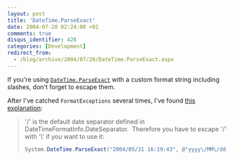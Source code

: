 ```yaml
---
layout: post
title: 'DateTime.ParseExact'
date: 2004-07-20 02:24:00 +02
comments: true
disqus_identifier: 428
categories: [Development]
redirect_from:
  - /blog/archive/2004/07/20/DateTime.ParseExact.aspx
---
```


If you're using [`DateTime.ParseExact`](http://msdn.microsoft.com/library/en-us/cpref/html/frlrfSystemDateTimeClassParseExactTopic.asp) with a custom format string including slashes, don't forget to escape them.

After I've catched `FormatExceptions` several times, I've found [this explanation](http://www.error-bank.com/microsoft.public.dotnet.framework/73802_Thread.aspx):

> '/' is the default date separator defined in DateTimeFormatInfo.DateSeparator.  Therefore you have to escape '/' with '\\' if you want to use it:
>
> ``` csharp
> System.DateTime.ParseExact("2004/05/31 16:19:43", @"yyyy\/MM\/dd HH:mm:ss", null);
> ```

